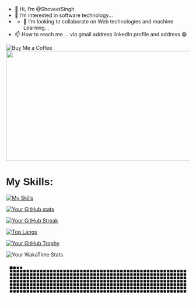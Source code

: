 - 👋 Hi, I’m @ShoveetSingh
- 👀 I’m interested in software technology...
- - 💞️ I’m looking to collaborate on Web technologies and machine Learning...
- 📫 How to reach me ... via gmail address linkedln profile and address 😁

<img src="https://www.buymeacoffee.com/assets/img/custom_images/yellow_img.png" alt="Buy Me a Coffee">

<!---
ShoveetSingh/ShoveetSingh is a ✨ special ✨ repository because its `README.md` (this file) appears on your GitHub profile.
You can click the Preview link to take a look at your changes.
--->

<div align="left">
  <img src= "https://media.giphy.com/media/1n92hYPiFQ0efcCtrF/giphy.gif"   width="600" height="300"/>
</div>

<div>
  <h1 style="font-family:Arial, sans-serif; font-size:16; font-weight:bold;">My Skills:</h1>
</div>


  [![My Skills](https://skillicons.dev/icons?i=java,py,react,tailwind,solidity,nodejs,git,php,mysql,mongodb,supabase,express,ts)](https://skillicons.dev)


[![Your GitHub stats](https://github-readme-stats.vercel.app/api?username=ShoveetSingh&show_icons=true&count_private=true&bg_color=000000&title_color=ffffff&text_color=ffff00&icon_color=ffffff)](https://github.com/anuraghazra/github-readme-stats)


[![Your GitHub Streak](https://github-readme-streak-stats.herokuapp.com/?user=ShoveetSingh&background=000000&fire=DD2727&ring=DD2727&currStreakLabel=FFD700&sideNums=DD2727&currStreakNum=FFD700&sideLabels=FFD700&dates=FFD700&currStreak=FFD700)](https://github.com/DenverCoder1/github-readme-streak-stats)

[![Top Langs](https://github-readme-stats.vercel.app/api/top-langs/?username=ShoveetSingh&bg_color=000000&title_color=ffffff&text_color=DD2727&icon_color=DD2727)](https://github.com/anuraghazra/github-readme-stats)


[![Your GitHub Trophy](https://github-profile-trophy.vercel.app/?username=ShoveetSingh&theme=darkhub&no-bg=true&no-frame=true&column=7&row=1&margin-w=15&margin-h=15&title=Commit,Repositories,Followers,Issues,PullRequest,Contributions&title-color=FFD700&icon-color=FFD700)](https://github.com/ryo-ma/github-profile-trophy)

![Your WakaTime Stats](https://github-readme-stats.vercel.app/api/wakatime?username=shoveet&bg_color=000000&title_color=ffffff&text_color=FFD700&icon_color=FFD700)


![Snake animation](https://raw.githubusercontent.com/ShoveetSingh/ShoveetSingh/output/github-contribution-grid-snake-dark.svg)

